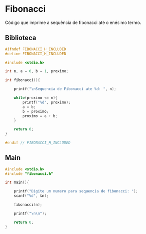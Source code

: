 # Fibonacci
Código que imprime a sequência de fibonacci até o enésimo termo.

## Biblioteca
```C
#ifndef FIBONACCI_H_INCLUDED
#define FIBONACCI_H_INCLUDED

#include <stdio.h>

int n, a = 0, b = 1, proximo;

int fibonacci(){

    printf("\nSequencia de Fibonacci ate %d: ", n);

    while(proximo <= n){
        printf("%d", proximo);
        a = b;
        b = proximo;
        proximo = a + b;
    }

    return 0;
}

#endif // FIBONACCI_H_INCLUDED
```

## Main
```C
#include <stdio.h>
#include "fibonacci.h"

int main(){

    printf("Digite um numero para sequencia de fibonacci: ");
    scanf("%d", &n);

    fibonacci(n);

    printf("\n\n");

    return 0;
}
```
